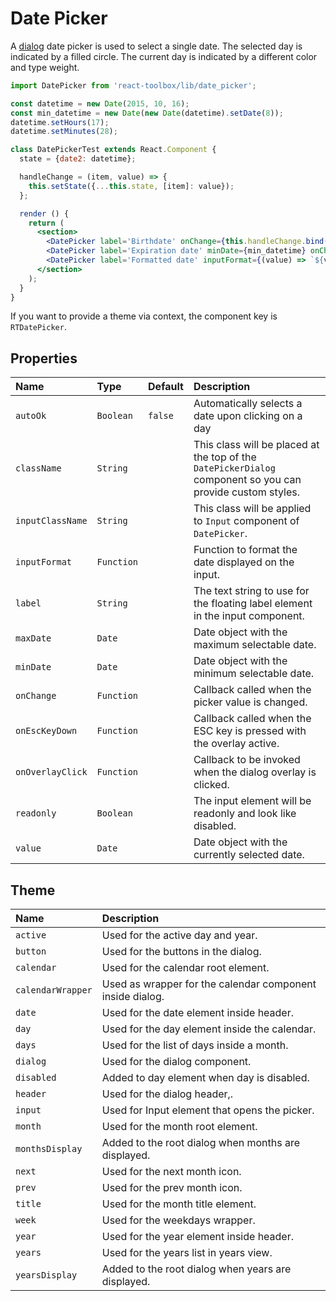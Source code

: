 # Date Picker

A [dialog](https://www.google.com/design/spec/components/pickers.html#pickers-date-pickers) date  picker is used to select a single date. The selected day is indicated by a filled circle. The current day is indicated by a different color and type weight.

<!-- example -->
```jsx
import DatePicker from 'react-toolbox/lib/date_picker';

const datetime = new Date(2015, 10, 16);
const min_datetime = new Date(new Date(datetime).setDate(8));
datetime.setHours(17);
datetime.setMinutes(28);

class DatePickerTest extends React.Component {
  state = {date2: datetime};

  handleChange = (item, value) => {
    this.setState({...this.state, [item]: value});
  };

  render () {
    return (
      <section>
        <DatePicker label='Birthdate' onChange={this.handleChange.bind(this, 'date1')} value={this.state.date1} />
        <DatePicker label='Expiration date' minDate={min_datetime} onChange={this.handleChange.bind(this, 'date2')} value={this.state.date2} />
        <DatePicker label='Formatted date' inputFormat={(value) => `${value.getDate()}/${value.getMonth() + 1}/${value.getFullYear()}`} onChange={this.handleChange.bind(this, 'date3')} value={this.state.date3} />
      </section>
    );
  }
}
```

If you want to provide a theme via context, the component key is `RTDatePicker`.

## Properties

| Name            | Type            | Default       | Description|
|:-----|:-----|:-----|:-----|
| `autoOk`        | `Boolean`       | `false`       | Automatically selects a date upon clicking on a day|
| `className`     | `String`        |               | This class will be placed at the top of the `DatePickerDialog` component so you can provide custom styles.|
| `inputClassName`| `String`        |               | This class will be applied to `Input` component of `DatePicker`. |
| `inputFormat`   | `Function`      |               | Function to format the date displayed on the input. |
| `label`         | `String`        |               | The text string to use for the floating label element in the input component.|
| `maxDate`       | `Date`          |               | Date object with the maximum selectable date. |
| `minDate`       | `Date`          |               | Date object with the minimum selectable date. |
| `onChange`      | `Function`      |               | Callback called when the picker value is changed.|
| `onEscKeyDown`   | `Function`     |               | Callback called when the ESC key is pressed with the overlay active. |
| `onOverlayClick` | `Function`     |               | Callback to be invoked when the dialog overlay is clicked.|
| `readonly`      | `Boolean`       |               | The input element will be readonly and look like disabled.|
| `value`         | `Date`          |               | Date object with the currently selected date. |

## Theme

| Name     | Description|
|:---------|:-----------|
| `active` | Used for the active day and year.|
| `button` | Used for the buttons in the dialog.|
| `calendar` | Used for the calendar root element.|
| `calendarWrapper` | Used as wrapper for the calendar component inside dialog.|
| `date` | Used for the date element inside header.|
| `day` | Used for the day element inside the calendar.|
| `days` | Used for the list of days inside a month.|
| `dialog` | Used for the dialog component.|
| `disabled` | Added to day element when day is disabled.|
| `header` | Used for the dialog header,.|
| `input` | Used for Input element that opens the picker.|
| `month` | Used for the month root element.|
| `monthsDisplay` | Added to the root dialog when months are displayed.|
| `next` | Used for the next month icon.|
| `prev` | Used for the prev month icon.|
| `title` | Used for the month title element.|
| `week` | Used for the weekdays wrapper.|
| `year` | Used for the year element inside header.|
| `years` | Used for the years list in years view.|
| `yearsDisplay` | Added to the root dialog when years are displayed.|
